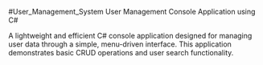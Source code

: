 #User_Management_System
User Management Console Application using C#

A lightweight and efficient C# console application designed for managing user data through a simple, menu-driven interface. This application demonstrates basic CRUD operations and user search functionality.

